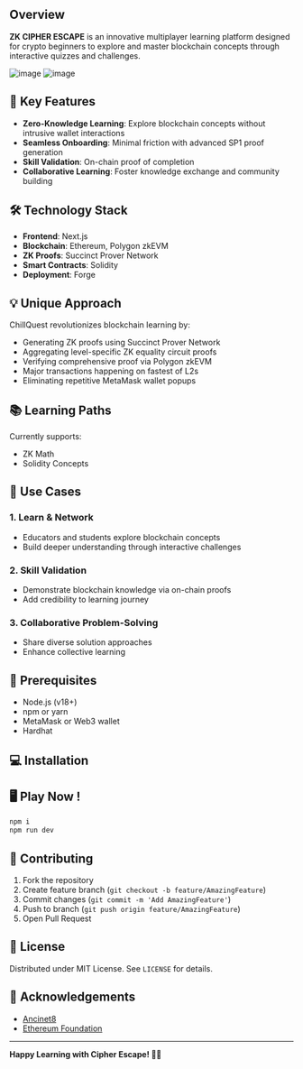 

## Overview

**ZK CIPHER ESCAPE** is an innovative multiplayer learning platform designed for crypto beginners to explore and master blockchain concepts through interactive quizzes and challenges.

![image](https://github.com/user-attachments/assets/4d1c2eab-93b6-474e-8683-e20ad8094487)
![image](https://github.com/user-attachments/assets/08c4ce64-aa7b-4300-bd0e-0c617a43aaac)




## 🌟 Key Features

- **Zero-Knowledge Learning**: Explore blockchain concepts without intrusive wallet interactions
- **Seamless Onboarding**: Minimal friction with advanced SP1 proof generation
- **Skill Validation**: On-chain proof of completion
- **Collaborative Learning**: Foster knowledge exchange and community building

## 🛠️ Technology Stack

- **Frontend**: Next.js
- **Blockchain**: Ethereum, Polygon zkEVM
- **ZK Proofs**: Succinct Prover Network
- **Smart Contracts**: Solidity
- **Deployment**: Forge

## 💡 Unique Approach

ChillQuest revolutionizes blockchain learning by:
- Generating ZK proofs using Succinct Prover Network
- Aggregating level-specific ZK equality circuit proofs
- Verifying comprehensive proof via Polygon zkEVM
- Major transactions happening on fastest of L2s
- Eliminating repetitive MetaMask wallet popups

## 📚 Learning Paths

Currently supports:
- ZK Math
- Solidity Concepts

## 🎯 Use Cases

### 1. Learn & Network
- Educators and students explore blockchain concepts
- Build deeper understanding through interactive challenges

### 2. Skill Validation
- Demonstrate blockchain knowledge via on-chain proofs
- Add credibility to learning journey

### 3. Collaborative Problem-Solving
- Share diverse solution approaches
- Enhance collective learning


## 🔨 Prerequisites

- Node.js (v18+)
- npm or yarn
- MetaMask or Web3 wallet
- Hardhat

## 💻 Installation


## 🖥️ Play Now !
```bash
npm i 
npm run dev
```

## 🤝 Contributing

1. Fork the repository
2. Create feature branch (`git checkout -b feature/AmazingFeature`)
3. Commit changes (`git commit -m 'Add AmazingFeature'`)
4. Push to branch (`git push origin feature/AmazingFeature`)
5. Open Pull Request

## 📄 License

Distributed under MIT License. See `LICENSE` for details.

## 🙏 Acknowledgements

- [Ancinet8](https://www.ancient8.gg/)
- [Ethereum Foundation](https://ethereum.org)

---

**Happy Learning with Cipher Escape! 🚀🧠**
